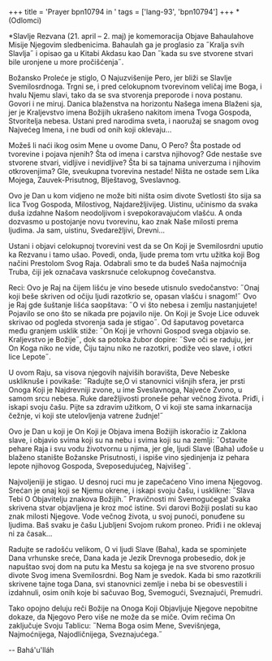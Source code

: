 +++
title = 'Prayer bpn10794 in '
tags = ['lang-93', 'bpn10794']
+++
*(Odlomci)

*Slavlje Rezvana (21. april – 2. maj) je komemoracija Objave Bahaulahove  Misije Njegovim sledbenicima. Bahaulah ga je proglasio za ˝Kralja svih Slavlja˝ i opisao ga u Kitabi Akdasu kao Dan ˝kada su sve stvorene stvari bile uronjene u more pročišćenja˝.



Božansko Proleće je stiglo, O Najuzvišenije Pero, jer bliži se Slavlje Svemilosrdnoga. Trgni se, i pred celokupnom tvorevinom veličaj ime Boga, i hvalu Njemu slavi, tako da se sva stvorenja preporode i nova postanu. Govori i ne miruj. Danica blaženstva na horizontu Našega imena Blaženi sja, jer je Kraljevstvo imena Božijih ukrašeno nakitom imena Tvoga Gospoda, Stvoritelja nebesa. Ustani pred narodima sveta, i naoružaj se snagom ovog Najvećeg Imena, i ne budi od onih koji oklevaju…

Možeš li naći ikog osim Mene u ovome Danu, O Pero? Šta postade od tvorevine i pojava njenih? Šta od imena i carstva njihovog? Gde nestaše sve stvorene stvari, vidljive i nevidljive? Šta bi sa tajnama univerzuma i njihovim otkrovenjima? Gle, sveukupna tvorevina nestade! Ništa ne ostade sem Lika Mojega, Zauvek-Prisutnog, Blještavog, Sveslavnog.

Ovo je Dan u kom vidjeno ne može biti ništa osim divote Svetlosti što sija sa lica Tvog Gospoda, Milostivog, Najdarežljivijeg. Uistinu, učinismo da svaka duša izdahne Našom neodoljivom i svepokoravajućom vlašću. A onda dozvasmo u postojanje novu tvorevinu, kao znak Naše milosti prema ljudima. Ja sam, uistinu, Svedarežljivi, Drevni… 

Ustani i objavi celokupnoj tvorevini vest da se On Koji je Svemilosrdni uputio ka Rezvanu i tamo ušao. Povedi, onda, ljude prema tom vrtu užitka koji Bog načini Prestolom Svog Raja. Odabrali smo te da budeš Naša najmoćnija Truba, čiji jek označava vaskrsnuće celokupnog čovečanstva.  

Reci: Ovo je Raj na čijem lišću je vino besede utisnulo svedočanstvo: ˝Onaj koji beše skriven od očiju ljudi razotkrio se, opasan vlašću i snagom!˝ Ovo je Raj gde šuštanje lišća saopštava: ˝O vi što nebesa i zemlju nastanjujete! Pojavilo se ono što se nikada pre pojavilo nije. On Koji je Svoje Lice oduvek skrivao od pogleda stvorenja sada je stigao˝. Od šaputavog povetarca među granjem usklik stiže: ˝On Koji je vrhovni Gospod svega objavio se. Kraljevstvo je Božije˝, dok sa potoka žubor dopire: ˝Sve oči se raduju, jer On Koga niko ne vide, Čiju tajnu niko ne razotkri, podiže veo slave, i otkri lice Lepote˝.

U ovom Raju, sa visova njegovih najviših boravišta, Deve Nebeske uskliknuše i povikaše: ˝Radujte se,O vi stanovnici višnjih sfera, jer prsti Onoga Koji je Najdrevniji zvone, u ime Sveslavnoga, Najveće Zvono, u samom srcu nebesa. Ruke darežljivosti proneše pehar večnog života. Priđi, i iskapi svoju čašu. Pijte sa zdravim užitkom, O vi koji ste sama inkarnacija čežnje, vi koji ste utelovljenja vatrene žudnje!˝

Ovo je Dan u koji je On Koji je Objava imena Božijih iskoračio iz Zaklona slave, i objavio svima koji su na nebu i svima koji su na zemlji: ˝Ostavite pehare Raja i svu vodu životvornu u njima, jer gle, ljudi Slave (Baha) uđoše u blaženo stanište Božanske Prisutnosti, i ispiše vino sjedinjenja iz pehara lepote njihovog Gospoda, Sveposedujućeg, Najvišeg˝.

Najvoljeniji je stigao. U desnoj ruci mu je zapečaćeno Vino imena Njegovog. Srećan je onaj koji se Njemu okrene, i iskapi svoju čašu, i usklikne: ˝Slava Tebi O Objavitelju znakova Božijih.˝ Pravičnosti mi Svemogućega! Svaka skrivena stvar objavljena je kroz moć istine. Svi darovi Božiji poslati su kao znak milosti Njegove. Vode večnog života, u svoj punoći, ponuđene su ljudima. Baš svaku je čašu Ljubljeni Svojom rukom proneo. Priđi i ne oklevaj ni za časak… 

Radujte se radošću velikom, O vi ljudi Slave (Baha), kada se spominjete Dana vrhunske sreće, Dana kada je Jezik Drevnoga probesedio, dok je napuštao svoj dom na putu ka Mestu sa kojega je na sve stvoreno prosuo divote Svog imena Svemilosrdni. Bog Nam je svedok. Kada bi smo razotkrili skrivene tajne toga Dana, svi stanovnici zemlje i neba bi se obesvestili i izdahnuli, osim onih koje bi sačuvao Bog, Svemogući, Sveznajući, Premudri.

Tako opojno deluju reči Božije na Onoga Koji Objavljuje Njegove nepobitne dokaze, da Njegovo Pero više ne može da se miče. Ovim rečima On zaključuje Svoju Tablicu: ˝Nema Boga osim Mene, Svevišnjega, Najmoćnijega, Najodličnijega, Sveznajućega.˝

-- Bahá'u'lláh

